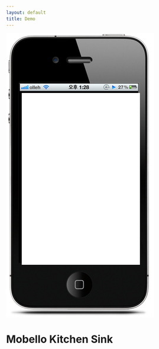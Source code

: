 ```yaml
---
layout: default
title: Demo
---
```


<div class="row">
	<div class="span6" style="position:relative">
		<img src="/attachments/4981276/5046452.png" />
		<iframe id="browser" scrolling="no" frameborder="0"	width="320px" height="464px" style="left: 42px; top: 161px; position: absolute;" src="/src/launcher.html"></iframe>
	</div>
	<div class="span6">
		<h1>
		Mobello Kitchen Sink
		</h1>
	</div>
<div>